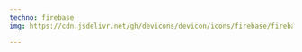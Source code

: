 ```yaml
---
techno: firebase
img: https://cdn.jsdelivr.net/gh/devicons/devicon/icons/firebase/firebase-plain.svg

---
```


